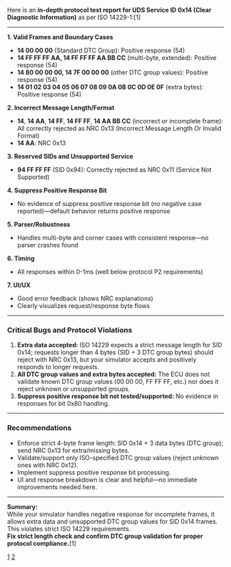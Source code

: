 Here is an **in-depth protocol test report for UDS Service ID 0x14 (Clear Diagnostic Information)** as per ISO 14229-1:[1]

***

**1. Valid Frames and Boundary Cases**
- **14 00 00 00** (Standard DTC Group): Positive response (54)
- **14 FF FF FF AA, 14 FF FF FF AA BB CC** (multi-byte, extended): Positive response (54)
- **14 80 00 00 00, 14 7F 00 00 00** (other DTC group values): Positive response (54)
- **14 01 02 03 04 05 06 07 08 09 0A 0B 0C 0D 0E 0F** (extra bytes): Positive response (54)

**2. Incorrect Message Length/Format**
- **14**, **14 AA**, **14 FF**, **14 FF FF**, **14 AA BB CC** (incorrect or incomplete frame): All correctly rejected as NRC 0x13 (Incorrect Message Length Or Invalid Format)
- **14 AA**: NRC 0x13

**3. Reserved SIDs and Unsupported Service**
- **94 FF FF FF** (SID 0x94): Correctly rejected as NRC 0x11 (Service Not Supported)

**4. Suppress Positive Response Bit**
- No evidence of suppress positive response bit (no negative case reported)—default behavior returns positive response

**5. Parser/Robustness**
- Handles multi-byte and corner cases with consistent response—no parser crashes found

**6. Timing**
- All responses within 0-1ms (well below protocol P2 requirements)

**7. UI/UX**
- Good error feedback (shows NRC explanations)
- Clearly visualizes request/response byte flows

***

### **Critical Bugs and Protocol Violations**
1. **Extra data accepted:** ISO 14229 expects a strict message length for SID 0x14; requests longer than 4 bytes (SID + 3 DTC group bytes) should reject with NRC 0x13, but your simulator accepts and positively responds to longer requests.
2. **All DTC group values and extra bytes accepted:** The ECU does not validate known DTC group values (00 00 00, FF FF FF, etc.) nor does it reject unknown or unsupported groups.
3. **Suppress positive response bit not tested/supported:** No evidence in responses for bit 0x80 handling.

***

### **Recommendations**
- Enforce strict 4-byte frame length: SID 0x14 + 3 data bytes (DTC group); send NRC 0x13 for extra/missing bytes.
- Validate/support only ISO-specified DTC group values (reject unknown ones with NRC 0x12).
- Implement suppress positive response bit processing.
- UI and response breakdown is clear and helpful—no immediate improvements needed here.

***

**Summary:**  
While your simulator handles negative response for incomplete frames, it allows extra data and unsupported DTC group values for SID 0x14 frames. This violates strict ISO 14229 requirements.  
**Fix strict length check and confirm DTC group validation for proper protocol compliance.**[1]

[1](http://localhost:5173/UDS-SIMULATION/)
[2](http://localhost:5173/UDS-SIMULATION/)